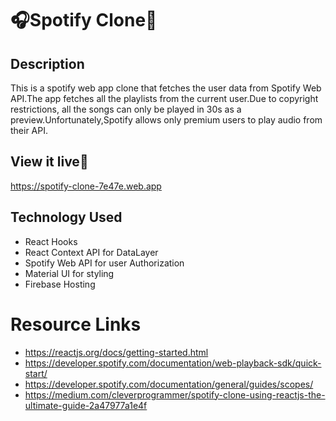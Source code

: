 #  🎧Spotify Clone🎵

## Description 
This is a spotify web app clone that fetches the user data from Spotify Web API.The app fetches all the playlists from the current user.Due to copyright restrictions, all the songs can only be played in 30s as a preview.Unfortunately,Spotify allows only premium users to play audio from their API.

## View it live👀
https://spotify-clone-7e47e.web.app

## Technology Used
- React Hooks 
- React Context API for DataLayer
- Spotify Web API for user Authorization
- Material UI for styling 
- Firebase Hosting

# Resource Links
- https://reactjs.org/docs/getting-started.html
- https://developer.spotify.com/documentation/web-playback-sdk/quick-start/
- https://developer.spotify.com/documentation/general/guides/scopes/
- https://medium.com/cleverprogrammer/spotify-clone-using-reactjs-the-ultimate-guide-2a47977a1e4f

